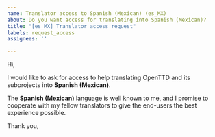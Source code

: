 ```yaml
---
name: Translator access to Spanish (Mexican) (es_MX)
about: Do you want access for translating into Spanish (Mexican)?
title: "[es_MX] Translator access request"
labels: request_access
assignees: ''

---
```


<!-- translator: es_MX -->
<!-- Please do not edit the header of this template. -->

Hi,

I would like to ask for access to help translating OpenTTD and its subprojects into **Spanish (Mexican)**.

The **Spanish (Mexican)** language is well known to me, and I promise to cooperate with my fellow translators to give the end-users the best experience possible.

<!-- Please do not edit the above message. Do feel free to add a personal note after this line. -->

Thank you,
